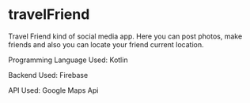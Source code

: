 # travelFriend
Travel Friend kind of social media app. Here you can post photos, make friends and also you can locate your friend current location.

Programming Language Used: Kotlin

Backend Used: Firebase

API Used: Google Maps Api


